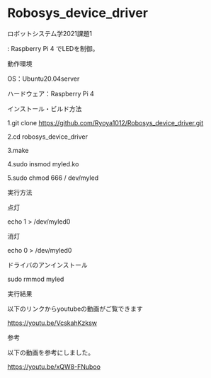 # Robosys_device_driver
ロボットシステム学2021課題1

:
Raspberry Pi 4 でLEDを制御。


動作環境


OS：Ubuntu20.04server


ハードウェア：Raspberry Pi 4

インストール・ビルド方法


1.git clone https://github.com/Ryoya1012/Robosys_device_driver.git


2.cd robosys_device_driver


3.make


4.sudo insmod myled.ko


5.sudo chmod 666 / dev/myled


実行方法


点灯


echo 1 > /dev/myled0


消灯


echo 0 > /dev/myled0



ドライバのアンインストール


sudo rmmod myled



実行結果


以下のリンクからyoutubeの動画がご覧できます


https://youtu.be/VcskahKzksw


参考
 



以下の動画を参考にしました。


https://youtu.be/xQW8-FNuboo
